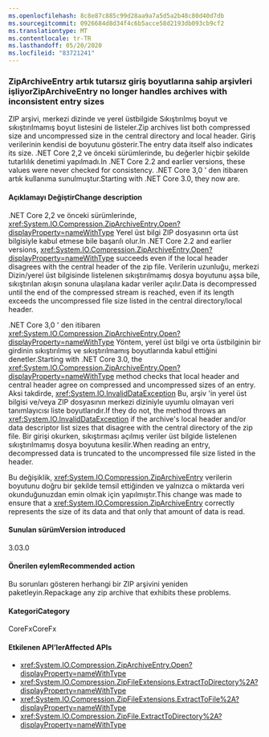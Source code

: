 ```yaml
---
ms.openlocfilehash: 8c8e87c885c99d28aa9a7a5d5a2b48c80d40d7db
ms.sourcegitcommit: 0926684d8d34f4c6b5acce58d2193db093cb9cf2
ms.translationtype: MT
ms.contentlocale: tr-TR
ms.lasthandoff: 05/20/2020
ms.locfileid: "83721241"
---
```

### <a name="ziparchiveentry-no-longer-handles-archives-with-inconsistent-entry-sizes"></a><span data-ttu-id="6635e-101">ZipArchiveEntry artık tutarsız giriş boyutlarına sahip arşivleri işliyor</span><span class="sxs-lookup"><span data-stu-id="6635e-101">ZipArchiveEntry no longer handles archives with inconsistent entry sizes</span></span>

<span data-ttu-id="6635e-102">ZIP arşivi, merkezi dizinde ve yerel üstbilgide Sıkıştırılmış boyut ve sıkıştırılmamış boyut listesini de listeler.</span><span class="sxs-lookup"><span data-stu-id="6635e-102">Zip archives list both compressed size and uncompressed size in the central directory and local header.</span></span>  <span data-ttu-id="6635e-103">Giriş verilerinin kendisi de boyutunu gösterir.</span><span class="sxs-lookup"><span data-stu-id="6635e-103">The entry data itself also indicates its size.</span></span>  <span data-ttu-id="6635e-104">.NET Core 2,2 ve önceki sürümlerinde, bu değerler hiçbir şekilde tutarlılık denetimi yapılmadı.</span><span class="sxs-lookup"><span data-stu-id="6635e-104">In .NET Core 2.2 and earlier versions, these values were never checked for consistency.</span></span> <span data-ttu-id="6635e-105">.NET Core 3,0 ' den itibaren artık kullanıma sunulmuştur.</span><span class="sxs-lookup"><span data-stu-id="6635e-105">Starting with .NET Core 3.0, they now are.</span></span>

#### <a name="change-description"></a><span data-ttu-id="6635e-106">Açıklamayı Değiştir</span><span class="sxs-lookup"><span data-stu-id="6635e-106">Change description</span></span>

<span data-ttu-id="6635e-107">.NET Core 2,2 ve önceki sürümlerinde, <xref:System.IO.Compression.ZipArchiveEntry.Open?displayProperty=nameWithType> Yerel üst bilgi ZIP dosyasının orta üst bilgisiyle kabul etmese bile başarılı olur.</span><span class="sxs-lookup"><span data-stu-id="6635e-107">In .NET Core 2.2 and earlier versions, <xref:System.IO.Compression.ZipArchiveEntry.Open?displayProperty=nameWithType> succeeds even if the local header disagrees with the central header of the zip file.</span></span> <span data-ttu-id="6635e-108">Verilerin uzunluğu, merkezi Dizin/yerel üst bilgisinde listelenen sıkıştırılmamış dosya boyutunu aşsa bile, sıkıştırılan akışın sonuna ulaşılana kadar veriler açılır.</span><span class="sxs-lookup"><span data-stu-id="6635e-108">Data is decompressed until the end of the compressed stream is reached, even if its length exceeds the uncompressed file size listed in the central directory/local header.</span></span>

<span data-ttu-id="6635e-109">.NET Core 3,0 ' den itibaren <xref:System.IO.Compression.ZipArchiveEntry.Open?displayProperty=nameWithType> Yöntem, yerel üst bilgi ve orta üstbilginin bir girdinin sıkıştırılmış ve sıkıştırılmamış boyutlarında kabul ettiğini denetler.</span><span class="sxs-lookup"><span data-stu-id="6635e-109">Starting with .NET Core 3.0, the <xref:System.IO.Compression.ZipArchiveEntry.Open?displayProperty=nameWithType> method checks that local header and central header agree on compressed and uncompressed sizes of an entry.</span></span>  <span data-ttu-id="6635e-110">Aksi takdirde, <xref:System.IO.InvalidDataException> Bu, arşiv 'in yerel üst bilgisi ve/veya ZIP dosyasının merkezi diziniyle uyumlu olmayan veri tanımlayıcısı liste boyutlarıdır.</span><span class="sxs-lookup"><span data-stu-id="6635e-110">If they do not, the method throws an <xref:System.IO.InvalidDataException> if the archive's local header and/or data descriptor list sizes that disagree with the central directory of the zip file.</span></span> <span data-ttu-id="6635e-111">Bir girişi okurken, sıkıştırması açılmış veriler üst bilgide listelenen sıkıştırılmamış dosya boyutuna kesilir.</span><span class="sxs-lookup"><span data-stu-id="6635e-111">When reading an entry, decompressed data is truncated to the uncompressed file size listed in the header.</span></span>

<span data-ttu-id="6635e-112">Bu değişiklik, <xref:System.IO.Compression.ZipArchiveEntry> verilerin boyutunu doğru bir şekilde temsil ettiğinden ve yalnızca o miktarda veri okunduğunuzdan emin olmak için yapılmıştır.</span><span class="sxs-lookup"><span data-stu-id="6635e-112">This change was made to ensure that a <xref:System.IO.Compression.ZipArchiveEntry> correctly represents the size of its data and that only that amount of data is read.</span></span>

#### <a name="version-introduced"></a><span data-ttu-id="6635e-113">Sunulan sürüm</span><span class="sxs-lookup"><span data-stu-id="6635e-113">Version introduced</span></span>

<span data-ttu-id="6635e-114">3.0</span><span class="sxs-lookup"><span data-stu-id="6635e-114">3.0</span></span>

#### <a name="recommended-action"></a><span data-ttu-id="6635e-115">Önerilen eylem</span><span class="sxs-lookup"><span data-stu-id="6635e-115">Recommended action</span></span>

<span data-ttu-id="6635e-116">Bu sorunları gösteren herhangi bir ZIP arşivini yeniden paketleyin.</span><span class="sxs-lookup"><span data-stu-id="6635e-116">Repackage any zip archive that exhibits these problems.</span></span>

#### <a name="category"></a><span data-ttu-id="6635e-117">Kategori</span><span class="sxs-lookup"><span data-stu-id="6635e-117">Category</span></span>

<span data-ttu-id="6635e-118">CoreFx</span><span class="sxs-lookup"><span data-stu-id="6635e-118">CoreFx</span></span>

#### <a name="affected-apis"></a><span data-ttu-id="6635e-119">Etkilenen API’ler</span><span class="sxs-lookup"><span data-stu-id="6635e-119">Affected APIs</span></span>

- <xref:System.IO.Compression.ZipArchiveEntry.Open?displayProperty=nameWithType>
- <xref:System.IO.Compression.ZipFileExtensions.ExtractToDirectory%2A?displayProperty=nameWithType>
- <xref:System.IO.Compression.ZipFileExtensions.ExtractToFile%2A?displayProperty=nameWithType>
- <xref:System.IO.Compression.ZipFile.ExtractToDirectory%2A?displayProperty=nameWithType>

<!--

#### Affected APIs

`M:System.IO.Compression.ZipArchiveEntry.Open`
`Overload:System.IO.Compression.ZipFileExtensions.ExtractToDirectory%2A`
`Overload:System.IO.Compression.ZipFileExtensions.ExtractToFile%2A`
`Overload:System.IO.Compression.ZipFile.ExtractToDirectory%2A`

-->

